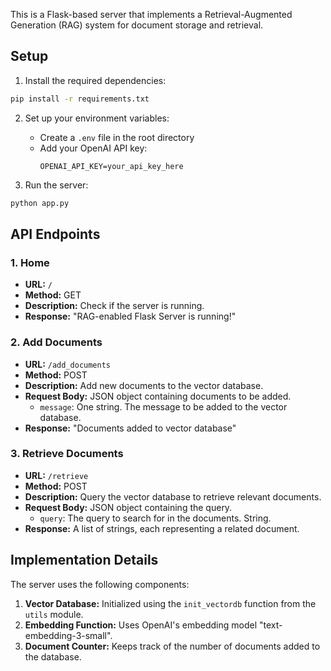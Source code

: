 This is a Flask-based server that implements a Retrieval-Augmented Generation (RAG) system for document storage and retrieval.

## Setup

1. Install the required dependencies:

```bash
pip install -r requirements.txt
```

2. Set up your environment variables:
   - Create a `.env` file in the root directory
   - Add your OpenAI API key:
     ```
     OPENAI_API_KEY=your_api_key_here
     ```

3. Run the server:

```bash
python app.py
```

## API Endpoints

### 1. Home

- **URL:** `/`
- **Method:** GET
- **Description:** Check if the server is running.
- **Response:** "RAG-enabled Flask Server is running!"

### 2. Add Documents

- **URL:** `/add_documents`
- **Method:** POST
- **Description:** Add new documents to the vector database.
- **Request Body:** JSON object containing documents to be added.
  - `message`: One string. The message to be added to the vector database. 
- **Response:** "Documents added to vector database"

### 3. Retrieve Documents

- **URL:** `/retrieve`
- **Method:** POST
- **Description:** Query the vector database to retrieve relevant documents.
- **Request Body:** JSON object containing the query.
  - `query`: The query to search for in the documents. String.
- **Response:** A list of strings, each representing a related document.

## Implementation Details

The server uses the following components:

1. **Vector Database:** Initialized using the `init_vectordb` function from the `utils` module.
2. **Embedding Function:** Uses OpenAI's embedding model "text-embedding-3-small".
3. **Document Counter:** Keeps track of the number of documents added to the database.

